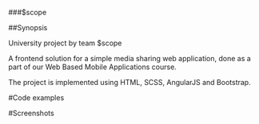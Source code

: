 ###$scope  

##Synopsis
 
 University project by team $scope
 
 A frontend solution for a simple media sharing web application, done as a part of our Web Based Mobile Applications course.
 
 The project is implemented using HTML, SCSS, AngularJS and Bootstrap.

 #Code examples
 
 #Screenshots
